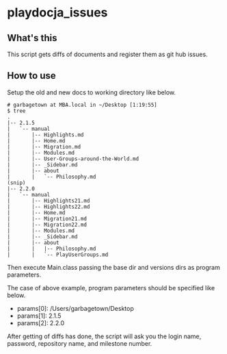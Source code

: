 playdocja_issues
================

## What's this

This script gets diffs of documents and register them as git hub issues.


## How to use

Setup the old and new docs to working directory like below.

```
# garbagetown at MBA.local in ~/Desktop [1:19:55]
$ tree
.
|-- 2.1.5
|   `-- manual
|       |-- Highlights.md
|       |-- Home.md
|       |-- Migration.md
|       |-- Modules.md
|       |-- User-Groups-around-the-World.md
|       |-- _Sidebar.md
|       |-- about
|       |   `-- Philosophy.md
(snip)
|-- 2.2.0
|   `-- manual
|       |-- Highlights21.md
|       |-- Highlights22.md
|       |-- Home.md
|       |-- Migration21.md
|       |-- Migration22.md
|       |-- Modules.md
|       |-- _Sidebar.md
|       |-- about
|       |   |-- Philosophy.md
|       |   `-- PlayUserGroups.md
```

Then execute Main.class passing the base dir and versions dirs as program parameters.

The case of above example, program parameters should be specified like below.

- params[0]: /Users/garbagetown/Desktop
- params[1]: 2.1.5
- params[2]: 2.2.0

After getting of diffs has done, the script will ask you the login name, password, repository name, and milestone number.